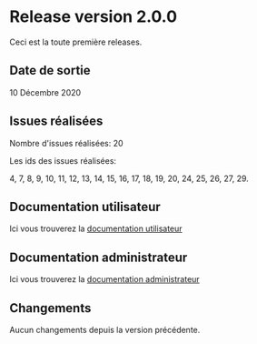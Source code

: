 # Release version 2.0.0

Ceci est la toute première releases.

## Date de sortie

10 Décembre 2020

## Issues réalisées

Nombre d'issues réalisées: 20

Les ids des issues réalisées:

4, 7, 8, 9, 10, 11, 12, 13, 14, 15, 16, 17, 18, 19, 20, 24, 25, 26, 27, 29.

## Documentation utilisateur

Ici vous trouverez la [documentation utilisateur](https://github.com/smelezan/g2-eq1_release/blob/main/Documentation.md)

## Documentation administrateur

Ici vous trouverez la [documentation administrateur](https://github.com/smelezan/g2-eq1_release/blob/main/Documentation.md)

## Changements

Aucun changements depuis la version précédente.
